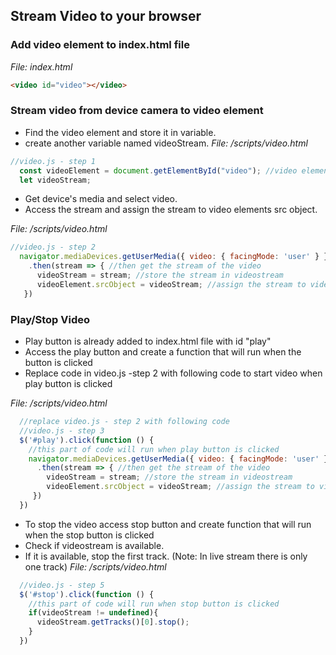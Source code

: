 ## Stream Video to your browser

### Add video element to index.html file
_File: index.html_

```html
<video id="video"></video>
```

### Stream video from device camera to video element
* Find the video element and store it in variable.
* create another variable named videoStream. 
_File: /scripts/video.html_

```javascript
//video.js - step 1
  const videoElement = document.getElementById("video"); //video element created in index.html file
  let videoStream;
  ```
  
 * Get device's media and select video.
 * Access the stream and assign the stream to video elements src object.
 
 _File: /scripts/video.html_
  ```javascript
  //video.js - step 2
    navigator.mediaDevices.getUserMedia({ video: { facingMode: 'user' } }) //get user media, select video
      .then(stream => { //then get the stream of the video
        videoStream = stream; //store the stream in videostream 
        videoElement.srcObject = videoStream; //assign the stream to video element's src object.
     })
  ```

### Play/Stop Video
* Play button is already added to index.html file with id "play"
* Access the play button and create a function that will run when the button is clicked
* Replace code in video.js -step 2 with following code to start video when play button is clicked
 
 _File: /scripts/video.html_
```javascript
  //replace video.js - step 2 with following code
  //video.js - step 3
  $('#play').click(function () {
    //this part of code will run when play button is clicked   
    navigator.mediaDevices.getUserMedia({ video: { facingMode: 'user' } }) //get user media, select video
      .then(stream => { //then get the stream of the video
        videoStream = stream; //store the stream in videostream 
        videoElement.srcObject = videoStream; //assign the stream to video element's src object.
     })      
  })
```
* To stop the video access stop button and create function that will run when the stop button is clicked
* Check if videostream is available.
* If it is available, stop the first track. (Note: In live stream there is only one track)
_File: /scripts/video.html_
```javascript
  //video.js - step 5
  $('#stop').click(function () {
    //this part of code will run when stop button is clicked       
    if(videoStream != undefined){
      videoStream.getTracks()[0].stop();
    }
  })
```

 
